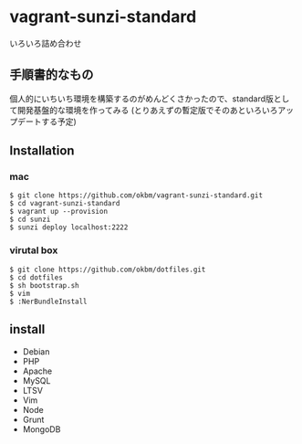 vagrant-sunzi-standard
=======================

いろいろ詰め合わせ

手順書的なもの
------

個人的にいちいち環境を構築するのがめんどくさかったので、standard版として開発基盤的な環境を作ってみる
(とりあえずの暫定版でそのあといろいろアップデートする予定)


Installation
------

### mac

```
$ git clone https://github.com/okbm/vagrant-sunzi-standard.git
$ cd vagrant-sunzi-standard
$ vagrant up --provision
$ cd sunzi
$ sunzi deploy localhost:2222
```


### virutal box

```
$ git clone https://github.com/okbm/dotfiles.git
$ cd dotfiles
$ sh bootstrap.sh
$ vim
$ :NerBundleInstall
```

install 
------

- Debian
- PHP
- Apache
- MySQL
- LTSV
- Vim
- Node
- Grunt
- MongoDB
